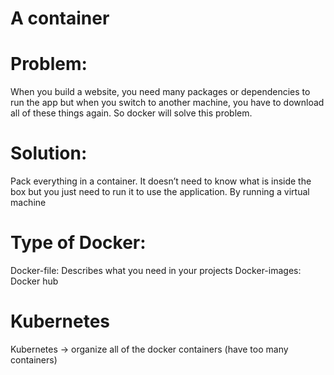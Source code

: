 # A container

# Problem:

When you build a website, you need many packages or dependencies to run the app but when you switch to another machine, you have to download all of these things again.
So docker will solve this problem.

# Solution:

Pack everything in a container. It doesn’t need to know what is inside the box but you just need to run it to use the application. By running a virtual machine

# Type of Docker:

Docker-file: Describes what you need in your projects
Docker-images: Docker hub

# Kubernetes

Kubernetes → organize all of the docker containers (have too many containers)
